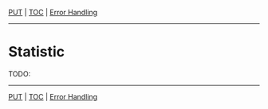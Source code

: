 [PUT](api-put.md) | [TOC](README.md) | [Error Handling](error-handling.md)
- - -

# Statistic

TODO:



- - -

[PUT](api-put.md) | [TOC](README.md) | [Error Handling](error-handling.md)